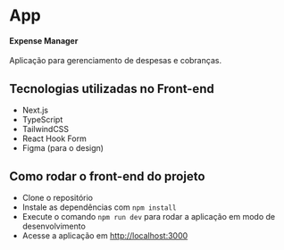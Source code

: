 # App

#### Expense Manager

Aplicação para gerenciamento de despesas e cobranças.

## Tecnologias utilizadas no Front-end

- Next.js
- TypeScript
- TailwindCSS
- React Hook Form
- Figma (para o design)

## Como rodar o front-end do projeto

- Clone o repositório
- Instale as dependências com `npm install`
- Execute o comando `npm run dev` para rodar a aplicação em modo de desenvolvimento
- Acesse a aplicação em <http://localhost:3000>

